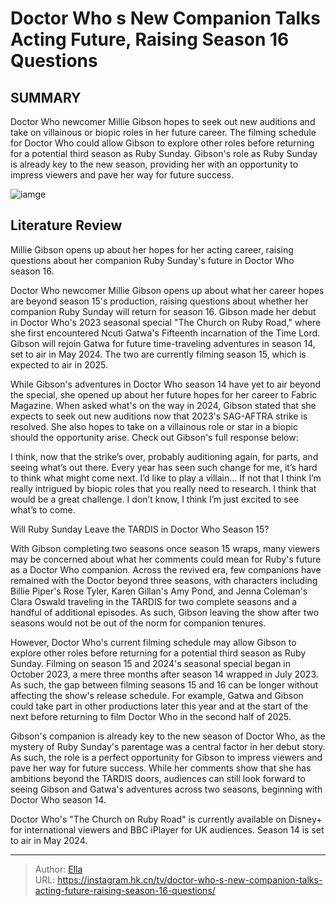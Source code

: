 # Doctor Who s New Companion Talks Acting Future, Raising Season 16 Questions


## SUMMARY 



  Doctor Who newcomer Millie Gibson hopes to seek out new auditions and take on villainous or biopic roles in her future career.   The filming schedule for Doctor Who could allow Gibson to explore other roles before returning for a potential third season as Ruby Sunday.   Gibson&#39;s role as Ruby Sunday is already key to the new season, providing her with an opportunity to impress viewers and pave her way for future success.  

![iamge](https://static1.srcdn.com/wordpress/wp-content/uploads/2023/12/ruby-sunday-looking-to-the-side-in-doctor-who.jpg)

## Literature Review
Millie Gibson opens up about her hopes for her acting career, raising questions about her companion Ruby Sunday&#39;s future in Doctor Who season 16.




Doctor Who newcomer Millie Gibson opens up about what her career hopes are beyond season 15&#39;s production, raising questions about whether her companion Ruby Sunday will return for season 16. Gibson made her debut in Doctor Who&#39;s 2023 seasonal special &#34;The Church on Ruby Road,&#34; where she first encountered Ncuti Gatwa&#39;s Fifteenth incarnation of the Time Lord. Gibson will rejoin Gatwa for future time-traveling adventures in season 14, set to air in May 2024. The two are currently filming season 15, which is expected to air in 2025.




While Gibson&#39;s adventures in Doctor Who season 14 have yet to air beyond the special, she opened up about her future hopes for her career to Fabric Magazine. When asked what&#39;s on the way in 2024, Gibson stated that she expects to seek out new auditions now that 2023&#39;s SAG-AFTRA strike is resolved. She also hopes to take on a villainous role or star in a biopic should the opportunity arise. Check out Gibson&#39;s full response below:


I think, now that the strike’s over, probably auditioning again, for parts, and seeing what’s out there. Every year has seen such change for me, it’s hard to think what might come next. I’d like to play a villain... If not that I think I’m really intrigued by biopic roles that you really need to research. I think that would be a great challenge. I don’t know, I think I’m just excited to see what’s to come.



 Will Ruby Sunday Leave the TARDIS in Doctor Who Season 15? 
          




With Gibson completing two seasons once season 15 wraps, many viewers may be concerned about what her comments could mean for Ruby&#39;s future as a Doctor Who companion. Across the revived era, few companions have remained with the Doctor beyond three seasons, with characters including Billie Piper&#39;s Rose Tyler, Karen Gillan&#39;s Amy Pond, and Jenna Coleman&#39;s Clara Oswald traveling in the TARDIS for two complete seasons and a handful of additional episodes. As such, Gibson leaving the show after two seasons would not be out of the norm for companion tenures.

However, Doctor Who&#39;s current filming schedule may allow Gibson to explore other roles before returning for a potential third season as Ruby Sunday. Filming on season 15 and 2024&#39;s seasonal special began in October 2023, a mere three months after season 14 wrapped in July 2023. As such, the gap between filming seasons 15 and 16 can be longer without affecting the show&#39;s release schedule. For example, Gatwa and Gibson could take part in other productions later this year and at the start of the next before returning to film Doctor Who in the second half of 2025.




Gibson&#39;s companion is already key to the new season of Doctor Who, as the mystery of Ruby Sunday&#39;s parentage was a central factor in her debut story. As such, the role is a perfect opportunity for Gibson to impress viewers and pave her way for future success. While her comments show that she has ambitions beyond the TARDIS doors, audiences can still look forward to seeing Gibson and Gatwa&#39;s adventures across two seasons, beginning with Doctor Who season 14.



Doctor Who&#39;s &#34;The Church on Ruby Road&#34; is currently available on Disney&#43; for international viewers and BBC iPlayer for UK audiences. Season 14 is set to air in May 2024.






---

> Author: [Ella](https://instagram.hk.cn/)  
> URL: https://instagram.hk.cn/tv/doctor-who-s-new-companion-talks-acting-future-raising-season-16-questions/  

